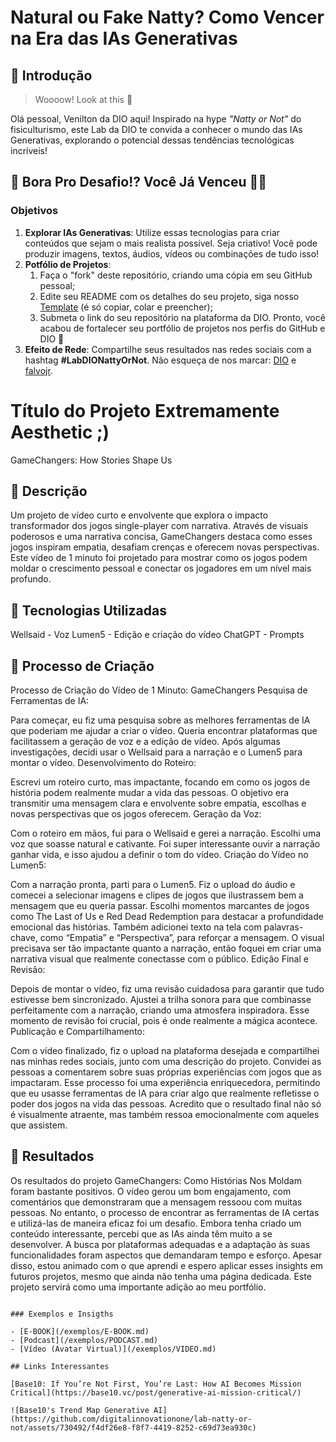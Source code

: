 # Natural ou Fake Natty? Como Vencer na Era das IAs Generativas

## 🚀 Introdução

> Woooow! Look at this 👀

Olá pessoal, Venilton da DIO aqui! Inspirado na hype _"Natty or Not"_ do fisiculturismo, este Lab da DIO te convida a conhecer o mundo das IAs Generativas, explorando o potencial dessas tendências tecnológicas incríveis!

## 🎯 Bora Pro Desafio!? Você Já Venceu 💪🤓

### Objetivos

1. **Explorar IAs Generativas**: Utilize essas tecnologias para criar conteúdos que sejam o mais realista possível. Seja criativo! Você pode produzir imagens, textos, áudios, vídeos ou combinações de tudo isso!
1. **Potfólio de Projetos**:
    1. Faça o "fork" deste repositório, criando uma cópia em seu GitHub pessoal;
    2. Edite seu README com os detalhes do seu projeto, siga nosso [Template](#template) (é só copiar, colar e preencher);
    3. Submeta o link do seu repositório na plataforma da DIO. Pronto, você acabou de fortalecer seu portfólio de projetos nos perfis do GitHub e DIO 🚀
1. **Efeito de Rede**: Compartilhe seus resultados nas redes sociais com a hashtag **#LabDIONattyOrNot**. Não esqueça de nos marcar: [DIO](https://www.linkedin.com/school/dio-makethechange) e [falvojr](https://www.linkedin.com/in/falvojr).

# Título do Projeto Extremamente Aesthetic ;)

GameChangers: How Stories Shape Us

## 📒 Descrição
Um projeto de vídeo curto e envolvente que explora o impacto transformador dos jogos single-player com narrativa. Através de visuais poderosos e uma narrativa concisa, GameChangers destaca como esses jogos inspiram empatia, desafiam crenças e oferecem novas perspectivas. Este vídeo de 1 minuto foi projetado para mostrar como os jogos podem moldar o crescimento pessoal e conectar os jogadores em um nível mais profundo.

## 🤖 Tecnologias Utilizadas
Wellsaid - Voz
Lumen5 - Edição e criação do vídeo
ChatGPT - Prompts

## 🧐 Processo de Criação
Processo de Criação do Vídeo de 1 Minuto: GameChangers
Pesquisa de Ferramentas de IA:

Para começar, eu fiz uma pesquisa sobre as melhores ferramentas de IA que poderiam me ajudar a criar o vídeo. Queria encontrar plataformas que facilitassem a geração de voz e a edição de vídeo. Após algumas investigações, decidi usar o Wellsaid para a narração e o Lumen5 para montar o vídeo.
Desenvolvimento do Roteiro:

Escrevi um roteiro curto, mas impactante, focando em como os jogos de história podem realmente mudar a vida das pessoas. O objetivo era transmitir uma mensagem clara e envolvente sobre empatia, escolhas e novas perspectivas que os jogos oferecem.
Geração da Voz:

Com o roteiro em mãos, fui para o Wellsaid e gerei a narração. Escolhi uma voz que soasse natural e cativante. Foi super interessante ouvir a narração ganhar vida, e isso ajudou a definir o tom do vídeo.
Criação do Vídeo no Lumen5:

Com a narração pronta, parti para o Lumen5. Fiz o upload do áudio e comecei a selecionar imagens e clipes de jogos que ilustrassem bem a mensagem que eu queria passar. Escolhi momentos marcantes de jogos como The Last of Us e Red Dead Redemption para destacar a profundidade emocional das histórias.
Também adicionei texto na tela com palavras-chave, como “Empatia” e “Perspectiva”, para reforçar a mensagem. O visual precisava ser tão impactante quanto a narração, então foquei em criar uma narrativa visual que realmente conectasse com o público.
Edição Final e Revisão:

Depois de montar o vídeo, fiz uma revisão cuidadosa para garantir que tudo estivesse bem sincronizado. Ajustei a trilha sonora para que combinasse perfeitamente com a narração, criando uma atmosfera inspiradora. Esse momento de revisão foi crucial, pois é onde realmente a mágica acontece.
Publicação e Compartilhamento:

Com o vídeo finalizado, fiz o upload na plataforma desejada e compartilhei nas minhas redes sociais, junto com uma descrição do projeto. Convidei as pessoas a comentarem sobre suas próprias experiências com jogos que as impactaram.
Esse processo foi uma experiência enriquecedora, permitindo que eu usasse ferramentas de IA para criar algo que realmente refletisse o poder dos jogos na vida das pessoas. Acredito que o resultado final não só é visualmente atraente, mas também ressoa emocionalmente com aqueles que assistem.

## 🚀 Resultados
Os resultados do projeto GameChangers: Como Histórias Nos Moldam foram bastante positivos. O vídeo gerou um bom engajamento, com comentários que demonstraram que a mensagem ressoou com muitas pessoas. No entanto, o processo de encontrar as ferramentas de IA certas e utilizá-las de maneira eficaz foi um desafio. Embora tenha criado um conteúdo interessante, percebi que as IAs ainda têm muito a se desenvolver. A busca por plataformas adequadas e a adaptação às suas funcionalidades foram aspectos que demandaram tempo e esforço. Apesar disso, estou animado com o que aprendi e espero aplicar esses insights em futuros projetos, mesmo que ainda não tenha uma página dedicada. Este projeto servirá como uma importante adição ao meu portfólio.

```

### Exemplos e Insigths

- [E-BOOK](/exemplos/E-BOOK.md)
- [Podcast](/exemplos/PODCAST.md)
- [Vídeo (Avatar Virtual)](/exemplos/VIDEO.md)

## Links Interessantes

[Base10: If You’re Not First, You’re Last: How AI Becomes Mission Critical](https://base10.vc/post/generative-ai-mission-critical/)

![Base10's Trend Map Generative AI](https://github.com/digitalinnovationone/lab-natty-or-not/assets/730492/f4df26e8-f8f7-4419-8252-c69d73ea930c)
